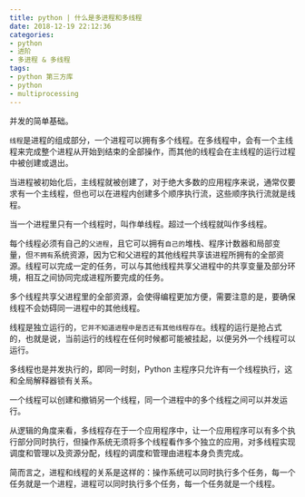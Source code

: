 ```yaml
---
title: python | 什么是多进程和多线程
date: 2018-12-19 22:12:36
categories:
- python
- 进阶
- 多进程 & 多线程
tags:
- python 第三方库
- python
- multiprocessing
---
```

并发的简单基础。

<!-- more -->

`线程`是进程的组成部分，一个进程可以拥有多个线程。在多线程中，会有一个主线程来完成整个进程从开始到结束的全部操作，而其他的线程会在主线程的运行过程中被创建或退出。

当进程被初始化后，主线程就被创建了，对于绝大多数的应用程序来说，通常仅要求有一个主线程，但也可以在进程内创建多个顺序执行流，这些顺序执行流就是线程。

当一个进程里只有一个线程时，叫作单线程。超过一个线程就叫作多线程。

每个线程必须有自己的`父进程`，且它可以拥有`自己的`堆栈、程序计数器和局部变量，但`不拥有`系统资源，因为它和父进程的其他线程共享该进程所拥有的全部资源。线程可以完成一定的任务，可以与其他线程共享父进程中的共享变量及部分环境，相互之间协同完成进程所要完成的任务。

多个线程共享父进程里的全部资源，会使得编程更加方便，需要注意的是，要确保线程不会妨碍同一进程中的其他线程。

线程是独立运行的，`它并不知道进程中是否还有其他线程存在`。线程的运行是抢占式的，也就是说，当前运行的线程在任何时候都可能被挂起，以便另外一个线程可以运行。

多线程也是并发执行的，即同一时刻，Python 主程序只允许有一个线程执行，这和全局解释器锁有关系。

一个线程可以创建和撤销另一个线程，同一个进程中的多个线程之间可以并发运行。

从逻辑的角度来看，多线程存在于一个应用程序中，让一个应用程序可以有多个执行部分同时执行，但操作系统无须将多个线程看作多个独立的应用，对多线程实现调度和管理以及资源分配，线程的调度和管理由进程本身负责完成。

简而言之，进程和线程的关系是这样的：操作系统可以同时执行多个任务，每一个任务就是一个进程，进程可以同时执行多个任务，每一个任务就是一个线程。
